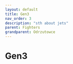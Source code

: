 ```yaml
---
layout: default
title: Gen3
nav_order: 3
description: "sth about jets"
parent: Fighters
grandparent: Odrzutowce
---
```


# Gen3